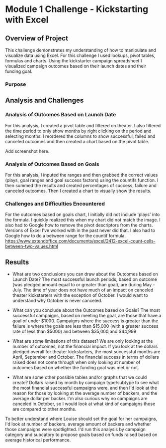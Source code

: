# Module 1 Challenge - Kickstarting with Excel

## Overview of Project
This challenge demonstrates my understanding of how to manipulate and visualize data using Excel. For this challenge I used lookups, pivot tables, formulas and charts. Using the kickstarter campaign spreadsheet I visualized campaign outcomes based on their launch dates and their funding goal.

### Purpose

## Analysis and Challenges

### Analysis of Outcomes Based on Launch Date
For this analysis, I created a pivot table and filtered on theater. I also filtered the time period to only show months by right clicking on the period and selecting months. I reordered the columns to show successful, failed and canceled outcomes and then created a chart based on the pivot table.

Add screenshot here.

### Analysis of Outcomes Based on Goals
For this analysis, I inputed the ranges and then grabbed the correct values (plays, goal ranges and goal success factors) using the countifs function. I then summed the results and created percentages of success, failure and canceled outcomes. Then I created a chart to visually show the results.

### Challenges and Difficulties Encountered
For the outcomes based on goals chart, I initially did not include 'plays' into the formula. I quickly realized this when my chart did not match the image. I also had to Google how to remove the pivot descriptors from the charts. Versions of Excel I've worked with in the past never did that. I also had to Google how to do a between range for the countif formula.
https://www.extendoffice.com/documents/excel/2412-excel-count-cells-between-two-values.html

## Results

- What are two conclusions you can draw about the Outcomes based on Launch Date?
The most successful launch periods, based on outcome (was pledged amount equal to or greater than goal), are during May - July.
The time of year does not have much of an impact on canceled theater kickstarters with the exception of October. I would want to understand why October is never canceled.

- What can you conclude about the Outcomes based on Goals?
The most successful campaigns, based on meeting the goal, are those that have a goal of under $1000. Campaigns where the success is greater than the failure is where the goals are less than $15,000 (with a greater success rate of less than $5000) and between $35,000 and $44,999

- What are some limitations of this dataset?
We are only looking at the number of outcomes, not the financial impact. If you look at the dollars pledged overall for theater kickstarters, the most successful months are April, September and October. The financial success in terms of dollars raised does not come through when only looking at number of outcomes based on whether the funding goal was met or not.

- What are some other possible tables and/or graphs that we could create?
Dollars raised by month by campaign type/subtype to see what the most financial successful campaigns were, and then I'd look at the reason for those by looking at the average number of backers, and the average dollar per backer. 
I'm also curious why no campaigns are canceled in October, so I would look at what kind of campaigns those are compared to other months.

To better understand where Louise should set the goal for her campaigns, I'd look at number of backers, average amount of backers and whether those campaigns were spotlighted. I'd run this analysis by campaign category and subcatory to propose goals based on funds raised based on average historical performance.